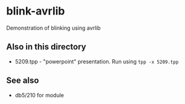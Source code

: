 # blink-avrlib

Demonstration of blinking using avrlib

## Also in this directory

* 5209.tpp - "powerpoint" presentation. Run using
`tpp -x 5209.tpp`

## See also

* db5/210 for module
